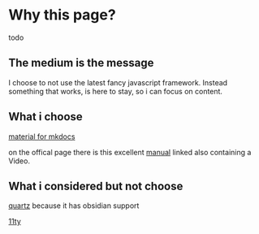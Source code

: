 # Why this page?

todo

## The medium is the message

I choose to not use the latest fancy javascript framework. Instead something that works, is here to stay, so i can focus on content.

## What i choose

[material for mkdocs](https://squidfunk.github.io/mkdocs-material/)

on the offical page there is this excellent [manual](https://jameswillett.dev/getting-started-with-material-for-mkdocs) linked also containing a Video.

## What i considered but not choose

[quartz](https://quartz.jzhao.xyz/) because it has obsidian support

[11ty](https://www.11ty.dev/)